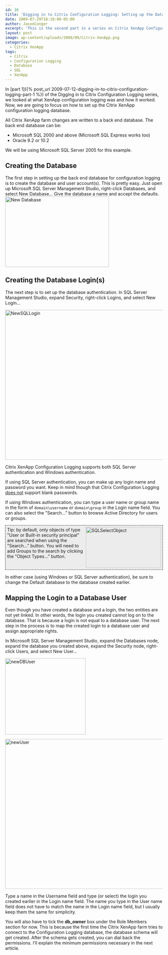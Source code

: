 ```yaml
---
id: 16
title: 'Digging in to Citrix Configuration Logging: Setting up the Database'
date: 2009-07-29T18:10:00-05:00
author: JasonConger
excerpt: 'This is the second part in a series on Citrix XenApp Configuration Logging.  When Citrix XenApp Configuration Logging is enabled, all changes are written to a back end database.  In this part, we will look at the details of how to create the database, logins, and users.'
layout: post
image: wp-content/uploads/2009/09/Citrix-XenApp.png
categories:
  - Citrix XenApp
tags:
  - Citrix
  - Configuration Logging
  - Database
  - SQL
  - XenApp
---
```

In [part 1]({% post_url 2009-07-12-digging-in-to-citrix-configuration-logging-part-1 %}) of the Digging in to Citrix Configuration Logging series, we looked at what XenApp configuration logging was and how it worked. Now, we are going to focus on how to set up the Citrix XenApp configuration logging database.

All Citrix XenApp farm changes are written to a back end database. The back end database can be:
<ul>
	<li>Microsoft SQL 2000 and above (Microsoft SQL Express works too)</li>
	<li>Oracle 9.2 or 10.2</li>
</ul>
We will be using Microsoft SQL Server 2005 for this example.
<h2>Creating the Database</h2>
The first step in setting up the back end database for configuration logging is to create the database and user account(s). This is pretty easy. Just open up Microsoft SQL Server Management Studio, right-click Databases, and select New Database… Give the database a name and accept the defaults.

<img title="New Database" src="http://www.jasonconger.com/images/articleImages/newdatabase.png" alt="New Database" width="332" height="226" />

<h2>Creating the Database Login(s)</h2>
The next step is to set up the database authentication. In SQL Server Management Studio, expand Security, right-click Logins, and select New Login…

<a href="http://www.jasonconger.com/images/articleImages/NewSQLLogin.png" target="_blank"><img style="display: inline; border-width: 0px;" title="NewSQLLogin" src="http://www.jasonconger.com/images/articleImages/NewSQLLogin_thumb.png" border="0" alt="NewSQLLogin" width="535" height="480" /></a>

Citrix XenApp Configuration Logging supports both SQL Server authentication and Windows authentication.

If using SQL Server authentication, you can make up any login name and password you want. Keep in mind though that Citrix Configuration Logging <span style="text-decoration: underline;">does not</span> support blank passwords.

If using Windows authentication, you can type a user name or group name in the form of `domain\username` or `domain\group` in the Login name field. You can also select the "Search…” button to browse Active Directory for users or groups.

<p style="background: #ececec; height: 131px; border: #000 1px dashed; padding: 5px;"><a href="http://www.jasonconger.com/images/articleImages/SQLSelectObject.png"><img style="float: right; border-width: 0px;" title="SQLSelectObject" src="http://www.jasonconger.com/images/articleImages/SQLSelectObject_thumb.png" border="0" alt="SQLSelectObject" width="240" height="131" /></a> Tip: by default, only objects of type "User or Built-in security principal” are searched when using the "Search…” button. You will need to add Groups to the search by clicking the "Object Types...” button.</p>
In either case (using Windows or SQL Server authentication), be sure to change the Default database to the database created earlier.

<h2>Mapping the Login to a Database User</h2>
Even though you have created a database and a login, the two entities are not yet linked. In other words, the login you created cannot log on to the database. That is because a login is not equal to a database user. The next step in the process is to map the created login to a database user and assign appropriate rights.

In Microsoft SQL Server Management Studio, expand the Databases node, expand the database you created above, expand the Security node, right-click Users, and select New User…

<a href="http://www.jasonconger.com/images/articleImages/newDBUser.png"><img style="display: inline; border-width: 0px;" title="newDBUser" src="http://www.jasonconger.com/images/articleImages/newDBUser_thumb.png" border="0" alt="newDBUser" width="257" height="244" /></a> <a href="http://www.jasonconger.com/images/articleImages/newUser_1.png"></a>

<img style="display: inline; border: 0px;" title="newUser" src="http://www.jasonconger.com/images/articleImages/newUser_thumb_1.png" border="0" alt="newUser" width="535" height="480" />

Type a name in the Username field and type (or select) the login you created earlier in the Login name field. The name you type in the User name field does not have to match the name in the Login name field, but I usually keep them the same for simplicity.

You will also have to tick the <strong>db_owner</strong> box under the Role Members section for now. This is because the first time the Citrix XenApp farm tries to connect to the Configuration Logging database, the database schema will get created. After the schema gets created, you can dial back the permissions. I’ll explain the minimum permissions necessary in the next article.